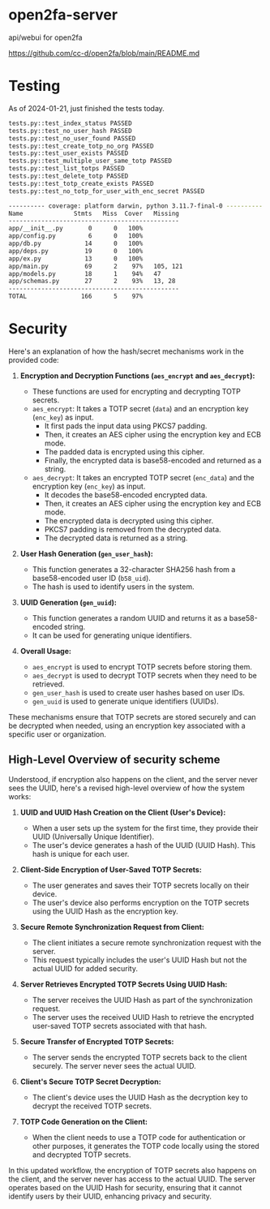 # open2fa-server

api/webui for open2fa

https://github.com/cc-d/open2fa/blob/main/README.md

# Testing

As of 2024-01-21, just finished the tests today.

```bash
tests.py::test_index_status PASSED
tests.py::test_no_user_hash PASSED
tests.py::test_no_user_found PASSED
tests.py::test_create_totp_no_org PASSED
tests.py::test_user_exists PASSED
tests.py::test_multiple_user_same_totp PASSED
tests.py::test_list_totps PASSED
tests.py::test_delete_totp PASSED
tests.py::test_totp_create_exists PASSED
tests.py::test_no_totp_for_user_with_enc_secret PASSED

---------- coverage: platform darwin, python 3.11.7-final-0 ----------
Name              Stmts   Miss  Cover   Missing
-----------------------------------------------
app/__init__.py       0      0   100%
app/config.py         6      0   100%
app/db.py            14      0   100%
app/deps.py          19      0   100%
app/ex.py            13      0   100%
app/main.py          69      2    97%   105, 121
app/models.py        18      1    94%   47
app/schemas.py       27      2    93%   13, 28
-----------------------------------------------
TOTAL               166      5    97%

```

# Security

Here's an explanation of how the hash/secret mechanisms work in the provided code:

1. **Encryption and Decryption Functions (`aes_encrypt` and `aes_decrypt`):**

   - These functions are used for encrypting and decrypting TOTP secrets.
   - `aes_encrypt`: It takes a TOTP secret (`data`) and an encryption key (`enc_key`) as input.
     - It first pads the input data using PKCS7 padding.
     - Then, it creates an AES cipher using the encryption key and ECB mode.
     - The padded data is encrypted using this cipher.
     - Finally, the encrypted data is base58-encoded and returned as a string.
   - `aes_decrypt`: It takes an encrypted TOTP secret (`enc_data`) and the encryption key (`enc_key`) as input.
     - It decodes the base58-encoded encrypted data.
     - Then, it creates an AES cipher using the encryption key and ECB mode.
     - The encrypted data is decrypted using this cipher.
     - PKCS7 padding is removed from the decrypted data.
     - The decrypted data is returned as a string.

2. **User Hash Generation (`gen_user_hash`):**

   - This function generates a 32-character SHA256 hash from a base58-encoded user ID (`b58_uid`).
   - The hash is used to identify users in the system.

3. **UUID Generation (`gen_uuid`):**

   - This function generates a random UUID and returns it as a base58-encoded string.
   - It can be used for generating unique identifiers.

4. **Overall Usage:**
   - `aes_encrypt` is used to encrypt TOTP secrets before storing them.
   - `aes_decrypt` is used to decrypt TOTP secrets when they need to be retrieved.
   - `gen_user_hash` is used to create user hashes based on user IDs.
   - `gen_uuid` is used to generate unique identifiers (UUIDs).

These mechanisms ensure that TOTP secrets are stored securely and can be decrypted when needed, using an encryption key associated with a specific user or organization.

## High-Level Overview of security scheme

Understood, if encryption also happens on the client, and the server never sees the UUID, here's a revised high-level overview of how the system works:

1. **UUID and UUID Hash Creation on the Client (User's Device):**

   - When a user sets up the system for the first time, they provide their UUID (Universally Unique Identifier).
   - The user's device generates a hash of the UUID (UUID Hash). This hash is unique for each user.

2. **Client-Side Encryption of User-Saved TOTP Secrets:**

   - The user generates and saves their TOTP secrets locally on their device.
   - The user's device also performs encryption on the TOTP secrets using the UUID Hash as the encryption key.

3. **Secure Remote Synchronization Request from Client:**

   - The client initiates a secure remote synchronization request with the server.
   - This request typically includes the user's UUID Hash but not the actual UUID for added security.

4. **Server Retrieves Encrypted TOTP Secrets Using UUID Hash:**

   - The server receives the UUID Hash as part of the synchronization request.
   - The server uses the received UUID Hash to retrieve the encrypted user-saved TOTP secrets associated with that hash.

5. **Secure Transfer of Encrypted TOTP Secrets:**

   - The server sends the encrypted TOTP secrets back to the client securely. The server never sees the actual UUID.

6. **Client's Secure TOTP Secret Decryption:**

   - The client's device uses the UUID Hash as the decryption key to decrypt the received TOTP secrets.

7. **TOTP Code Generation on the Client:**
   - When the client needs to use a TOTP code for authentication or other purposes, it generates the TOTP code locally using the stored and decrypted TOTP secrets.

In this updated workflow, the encryption of TOTP secrets also happens on the client, and the server never has access to the actual UUID. The server operates based on the UUID Hash for security, ensuring that it cannot identify users by their UUID, enhancing privacy and security.
